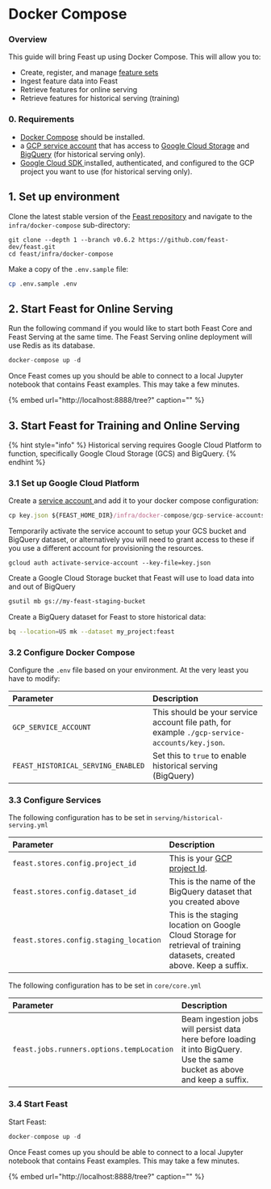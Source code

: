 # Docker Compose

### Overview

This guide will bring Feast up using Docker Compose. This will allow you to:

* Create, register, and manage [feature sets](../../user-guide/feature-sets.md)
* Ingest feature data into Feast
* Retrieve features for online serving
* Retrieve features for historical serving \(training\)

### 0. Requirements

* [Docker Compose](https://docs.docker.com/compose/install/) should be installed.
* a [GCP service account](https://cloud.google.com/iam/docs/creating-managing-service-account-keys) that has access to [Google Cloud Storage](https://cloud.google.com/storage) and [BigQuery](https://cloud.google.com/bigquery) \(for historical serving only\).
* [Google Cloud SDK ](https://cloud.google.com/sdk/install)installed, authenticated, and configured to the GCP project you want to use \(for historical serving only\).

## 1. Set up environment

Clone the latest stable version of the [Feast repository](https://github.com/gojek/feast/) and navigate to the `infra/docker-compose` sub-directory:

```
git clone --depth 1 --branch v0.6.2 https://github.com/feast-dev/feast.git
cd feast/infra/docker-compose
```

Make a copy of the `.env.sample` file:

```bash
cp .env.sample .env
```

## 2. Start Feast for Online Serving

Run the following command if you would like to start both Feast Core and Feast Serving at the same time. The Feast Serving online deployment will use Redis as its database.

```javascript
docker-compose up -d
```

Once Feast comes up you should be able to connect to a local Jupyter notebook that contains Feast examples. This may take a few minutes.

{% embed url="http://localhost:8888/tree?" caption="" %}

## 3. Start Feast for Training and Online Serving

{% hint style="info" %}
Historical serving requires Google Cloud Platform to function, specifically Google Cloud Storage \(GCS\) and BigQuery.
{% endhint %}

### 3.1 Set up Google Cloud Platform

Create a [service account ](https://cloud.google.com/iam/docs/creating-managing-service-accounts)and add it to your docker compose configuration:

```javascript
cp key.json ${FEAST_HOME_DIR}/infra/docker-compose/gcp-service-accounts
```

Temporarily activate the service account to setup your GCS bucket and BigQuery dataset, or alternatively you will need to grant access to these if you use a different account for provisioning the resources.

```text
gcloud auth activate-service-account --key-file=key.json
```

Create a Google Cloud Storage bucket that Feast will use to load data into and out of BigQuery

```bash
gsutil mb gs://my-feast-staging-bucket
```

Create a BigQuery dataset for Feast to store historical data:

```bash
bq --location=US mk --dataset my_project:feast
```

### 3.2 Configure Docker Compose

Configure the `.env` file based on your environment. At the very least you have to modify:

| Parameter | Description |
| :--- | :--- |
| `GCP_SERVICE_ACCOUNT` | This should be your service account file path, for example `./gcp-service-accounts/key.json`. |
| `FEAST_HISTORICAL_SERVING_ENABLED` | Set this to `true` to enable historical serving \(BigQuery\) |

### 3.3 Configure Services

The following configuration has to be set in `serving/historical-serving.yml`

| Parameter | Description |
| :--- | :--- |
| `feast.stores.config.project_id` | This is your [GCP project Id](https://cloud.google.com/resource-manager/docs/creating-managing-projects). |
| `feast.stores.config.dataset_id` | This is the name of the BigQuery dataset that you created above |
| `feast.stores.config.staging_location` | This is the staging location on Google Cloud Storage for retrieval of training datasets, created above. Keep a suffix. |

The following configuration has to be set in `core/core.yml`

| Parameter | Description |
| :--- | :--- |
| `feast.jobs.runners.options.tempLocation` | Beam ingestion jobs will persist data here before loading it into BigQuery. Use the same bucket as above and keep a suffix. |

### 3.4 Start Feast

Start Feast:

```javascript
docker-compose up -d
```

Once Feast comes up you should be able to connect to a local Jupyter notebook that contains Feast examples. This may take a few minutes.

{% embed url="http://localhost:8888/tree?" caption="" %}

